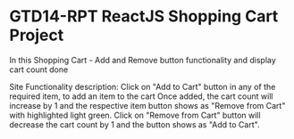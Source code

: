 #  GTD14-RPT ReactJS Shopping Cart Project
In this Shopping Cart - Add and Remove button functionality and display cart count done

Site Functionality description:
Click on "Add to Cart" button in any of the required item, to add an item to the cart
Once added, the cart count will increase by 1 and the respective item button shows as "Remove from Cart" with highlighted light green.
Click on "Remove from Cart" button will decrease the cart count by 1 and the button shows as "Add to Cart".